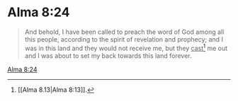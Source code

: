 # Alma 8:24

> And behold, I have been called to preach the word of God among all this people, according to the spirit of revelation and prophecy; and I was in this land and they would not receive me, but they <u>cast</u>[^a] me out and I was about to set my back towards this land forever.

[Alma 8:24](https://www.churchofjesuschrist.org/study/scriptures/bofm/alma/8?lang=eng&id=p24#p24)


[^a]: [[Alma 8.13|Alma 8:13]].  
